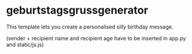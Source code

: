 # geburtstagsgrussgenerator

This template lets you create a personalised silly birthday message.  

(sender + recipient name and recipient age have to be inserted in app.py and static/js.js)
